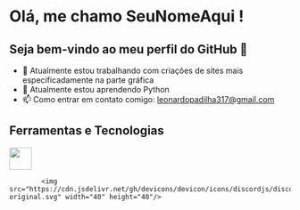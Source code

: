 # Olá, me chamo SeuNomeAqui ! 
## Seja bem-vindo ao meu perfil do GitHub 👋

- 🔭 Atualmente estou trabalhando com criações de sites mais especificadamente na parte gráfica
- 🌱 Atualmente estou aprendendo Python
- 📫 Como entrar em contato comigo: leonardopadilha317@gmail.com

## Ferramentas e Tecnologias

<img src="https://cdn.jsdelivr.net/gh/devicons/devicon/icons/css3/css3-original-wordmark.svg" width="40" height="40"/>

            <img src="https://cdn.jsdelivr.net/gh/devicons/devicon/icons/discordjs/discordjs-original.svg" width="40" height="40"/>
          
          
